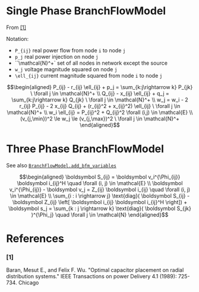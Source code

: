 
# Single Phase BranchFlowModel
From [[1]](@ref)

Notation:
- ``P_{ij}`` real power flow from node ``i`` to node ``j``
- ``p_j`` real power injection on node ``j``
- ``\\mathcal{N}^+` set of all nodes in network except the source
- ``w_j`` voltage magnitude squared on node ``j``
- ``\ell_{ij}`` current magnitude squared  from node ``i`` to node ``j``

```math
\begin{aligned}
P_{ij} - r_{ij} \ell_{ij} + p_j = \sum_{k:j\rightarrow k} P_{jk} \ \forall j \in \mathcal{N}^+ \\
Q_{ij} - x_{ij} \ell_{ij} + q_j = \sum_{k:j\rightarrow k} Q_{jk} \ \forall j \in \mathcal{N}^+ \\
w_j = w_i - 2 r_{ij} P_{ij} - 2 x_{ij} Q_{ij} + (r_{ij}^2 + x_{ij}^2) \ell_{ij} \ \forall j \in \mathcal{N}^+ \\
w_i \ell_{ij} = P_{ij}^2 + Q_{ij}^2 \forall (i,j) \in \mathcal{E} \\
(v_{j,\min})^2 \le w_j \le (v_{j,\max})^2 \ \forall j \in \mathcal{N}^+ 
\end{aligned}
```

# Three Phase BranchFlowModel
See also [`BranchFlowModel.add_bfm_variables`](@ref)

```math
\begin{aligned}
\boldsymbol S_{ij} = \boldsymbol v_i^{\Phi_{ij}} \boldsymbol i_{ij}^H
\quad \forall (i, j) \in \mathcal{E}
\\
\boldsymbol v_i^{\Phi_{ij}} - \boldsymbol v_j = Z_{ij} \boldsymbol i_{ij}
\quad \forall (i, j) \in \mathcal{E}
\\
\sum_{i : i \rightarrow j}  \text{diag}( \boldsymbol S_{ij} - \boldsymbol Z_{ij} \left[ \boldsymbol i_{ij} \boldsymbol i_{ij}^H \right]) 
+ \boldsymbol s_j 
= \sum_{k : j \rightarrow k} \text{diag}( \boldsymbol S_{jk} )^{\Phi_j}
\quad \forall j \in \mathcal{N}
\end{aligned}
```


# References

### [1]
Baran, Mesut E., and Felix F. Wu. "Optimal capacitor placement on radial distribution systems." IEEE Transactions on power Delivery 4.1 (1989): 725-734.
Chicago	
